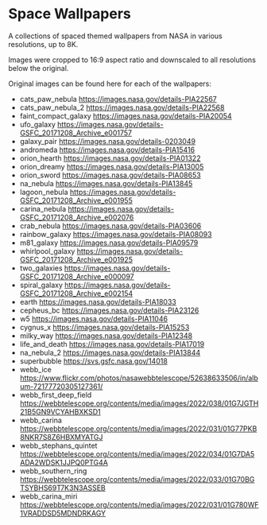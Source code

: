 # Space Wallpapers
A collections of spaced themed wallpapers from NASA in various resolutions, up to 8K.

Images were cropped to 16:9 aspect ratio and downscaled to all resolutions below the original.

Original images can be found here for each of the wallpapers:
* cats_paw_nebula https://images.nasa.gov/details-PIA22567
* cats_paw_nebula_2 https://images.nasa.gov/details-PIA22568
* faint_compact_galaxy https://images.nasa.gov/details-PIA20054
* ufo_galaxy https://images.nasa.gov/details-GSFC_20171208_Archive_e001757
* galaxy_pair https://images.nasa.gov/details-0203049
* andromeda https://images.nasa.gov/details-PIA15416
* orion_hearth https://images.nasa.gov/details-PIA01322
* orion_dreamy https://images.nasa.gov/details-PIA13005
* orion_sword https://images.nasa.gov/details-PIA08653
* na_nebula https://images.nasa.gov/details-PIA13845
* lagoon_nebula https://images.nasa.gov/details-GSFC_20171208_Archive_e001955
* carina_nebula https://images.nasa.gov/details-GSFC_20171208_Archive_e002076
* crab_nebula https://images.nasa.gov/details-PIA03606
* rainbow_galaxy https://images.nasa.gov/details-PIA08093
* m81_galaxy https://images.nasa.gov/details-PIA09579
* whirlpool_galaxy https://images.nasa.gov/details-GSFC_20171208_Archive_e001925
* two_galaxies https://images.nasa.gov/details-GSFC_20171208_Archive_e000097
* spiral_galaxy https://images.nasa.gov/details-GSFC_20171208_Archive_e002154
* earth https://images.nasa.gov/details-PIA18033
* cepheus_bc https://images.nasa.gov/details-PIA23126
* w5 https://images.nasa.gov/details-PIA11046
* cygnus_x https://images.nasa.gov/details-PIA15253
* milky_way https://images.nasa.gov/details-PIA12348
* life_and_death https://images.nasa.gov/details-PIA17019
* na_nebula_2 https://images.nasa.gov/details-PIA13844
* superbubble https://svs.gsfc.nasa.gov/14018
* webb_ice https://www.flickr.com/photos/nasawebbtelescope/52638633506/in/album-72177720305127361/
* webb_first_deep_field https://webbtelescope.org/contents/media/images/2022/038/01G7JGTH21B5GN9VCYAHBXKSD1
* webb_carina https://webbtelescope.org/contents/media/images/2022/031/01G77PKB8NKR7S8Z6HBXMYATGJ
* webb_stephans_quintet https://webbtelescope.org/contents/media/images/2022/034/01G7DA5ADA2WDSK1JJPQ0PTG4A
* webb_southern_ring https://webbtelescope.org/contents/media/images/2022/033/01G70BGTSYBHS69T7K3N3ASSEB
* webb_carina_miri https://webbtelescope.org/contents/media/images/2022/031/01G780WF1VRADDSD5MDNDRKAGY

